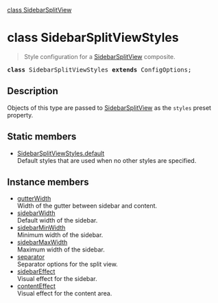 [class SidebarSplitView](SidebarSplitView.md)

# class SidebarSplitViewStyles

> Style configuration for a [SidebarSplitView](SidebarSplitView.md) composite.

<pre class="docgen_signature"><b>class</b> SidebarSplitViewStyles <b>extends</b> ConfigOptions;</pre>

## Description

Objects of this type are passed to [SidebarSplitView](SidebarSplitView.md) as the `styles` preset property.

## Static members

- [<!--{ref:property}-->SidebarSplitViewStyles.default](SidebarSplitViewStyles_default.md) <!--{refchip:static}-->\
    Default styles that are used when no other styles are specified.

## Instance members

- [<!--{ref:property}-->gutterWidth](SidebarSplitViewStyles_gutterWidth.md) \
    Width of the gutter between sidebar and content.
- [<!--{ref:property}-->sidebarWidth](SidebarSplitViewStyles_sidebarWidth.md) \
    Default width of the sidebar.
- [<!--{ref:property}-->sidebarMinWidth](SidebarSplitViewStyles_sidebarMinWidth.md) \
    Minimum width of the sidebar.
- [<!--{ref:property}-->sidebarMaxWidth](SidebarSplitViewStyles_sidebarMaxWidth.md) \
    Maximum width of the sidebar.
- [<!--{ref:property}-->separator](SidebarSplitViewStyles_separator.md) \
    Separator options for the split view.
- [<!--{ref:property}-->sidebarEffect](SidebarSplitViewStyles_sidebarEffect.md) \
    Visual effect for the sidebar.
- [<!--{ref:property}-->contentEffect](SidebarSplitViewStyles_contentEffect.md) \
    Visual effect for the content area.